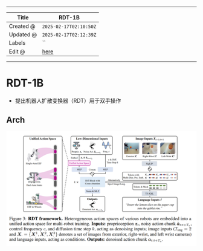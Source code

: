 -----

| Title     | RDT-1B                                                |
| --------- | ----------------------------------------------------- |
| Created @ | `2025-02-17T02:10:50Z`                                |
| Updated @ | `2025-02-17T02:12:39Z`                                |
| Labels    | \`\`                                                  |
| Edit @    | [here](https://github.com/junxnone/aiwiki/issues/507) |

-----

# RDT-1B

  - 提出机器人扩散变换器（RDT）用于双手操作

## Arch

![Image](media/e6d59ae6716bc1c3ab9bffb068824402ce876bd8.png)
